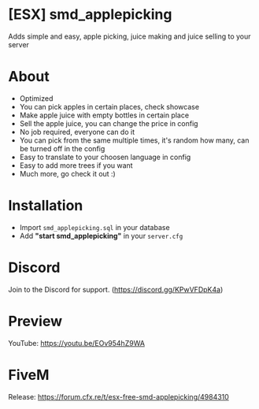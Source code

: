 # [ESX] smd_applepicking

Adds simple and easy, apple picking, juice making and juice selling to your server

# About
- Optimized
- You can pick apples in certain places, check showcase
- Make apple juice with empty bottles in certain place
- Sell the apple juice, you can change the price in config
- No job required, everyone can do it
- You can pick from the same multiple times, it's random how many, can be turned off in the config
- Easy to translate to your choosen language in config
- Easy to add more trees if you want
- Much more, go check it out :)

# Installation
- Import `smd_applepicking.sql` in your database
- Add **"start smd_applepicking"** in your `server.cfg`

# Discord
Join to the Discord for support. (https://discord.gg/KPwVFDpK4a)

# Preview
YouTube: https://youtu.be/EOv954hZ9WA 

# FiveM
Release: https://forum.cfx.re/t/esx-free-smd-applepicking/4984310 
